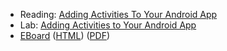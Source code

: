 * Reading: [Adding Activities To Your Android App](../readings/android-activities.html)
* Lab: [Adding Activities to Your Android App](../labs/android-activities.html)
* [EBoard](../eboards/18.md) 
  ([HTML](../eboards/18.html))
  ([PDF](../eboards/18.pdf))
